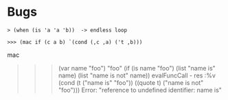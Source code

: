 # Bugs


	> (when (is 'a 'a 'b))  -> endless loop
	
	>>> (mac if (c a b) `(cond (,c ,a) ('t ,b)))
mac
>>> (var name "foo")
"foo"
>>> (if (is name "foo") (list "name is" name) (list "name is not" name))
evalFuncCall - res :%v 
 (cond (t ("name is" "foo")) ((quote t) ("name is not" "foo")))
Error: "reference to undefined identifier: name is"